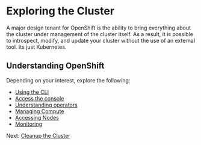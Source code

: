 # Exploring the Cluster

A major design tenant for OpenShift is the ability to bring everything about the cluster under
management of the cluster itself.  As a result, it is possible to introspect, modify, and update
your cluster without the use of an external tool.  Its just Kubernetes.

## Understanding OpenShift

Depending on your interest, explore the following:

- [Using the CLI](cli/01-accessing.md)
- [Access the console](console/01-accessing.md)
- [Understanding operators](operators/01-understanding-operators.md)
- [Managing Compute](compute/01-managing-compute.md)
- [Accessing Nodes](nodes/01-operating-system.md)
- [Monitoring](monitoring/01-cluster-monitoring.md)

Next: [Cleanup the Cluster](04-cleanup.md)
